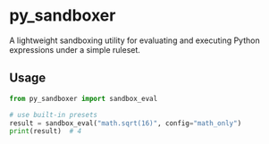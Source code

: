 # py_sandboxer

A lightweight sandboxing utility for evaluating and executing Python expressions under a simple ruleset.

## Usage

```python
from py_sandboxer import sandbox_eval

# use built-in presets
result = sandbox_eval("math.sqrt(16)", config="math_only")
print(result)  # 4
```
